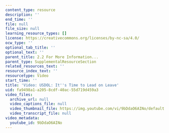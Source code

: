 ```yaml
---
content_type: resource
description: ''
end_time: ''
file: null
file_size: null
learning_resource_types: []
license: https://creativecommons.org/licenses/by-nc-sa/4.0/
ocw_type: ''
optional_tab_title: ''
optional_text: ''
parent_title: 2.2 For More Information...
parent_type: SupplementalResourceSection
related_resources_text: ''
resource_index_text: ''
resourcetype: Video
start_time: ''
title: 'Video: USDOL: It''s Time to Lead on Leave'
uid: fa9498a1-a205-8cdf-40ac-55d719d459a3
video_files:
  archive_url: null
  video_captions_file: null
  video_thumbnail_file: https://img.youtube.com/vi/9bDdaO6AINo/default.jpg
  video_transcript_file: null
video_metadata:
  youtube_id: 9bDdaO6AINo
---
```

